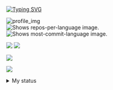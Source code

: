 <a href="https://git.io/typing-svg"><img src="https://readme-typing-svg.herokuapp.com?font=Caveat&size=30&duration=2000&pause=50&color=2DFFB7&background=1656FF00&multiline=true&repeat=false&width=1000&height=130&lines=Hi+there+%F0%9F%91%8B;I+am+primarily+interested+in+AI%2C+deep+learning+and+machine+learning.;+And+I+am+working+on+those+projects." alt="Typing SVG" /></a>

<img src="https://github-stats-alpha.vercel.app/api?username=suzukimain&cc=22272e&tc=37BCF6&ic=fff&bc=0000" alt=profile_img>



<div>
  <picture>
    <source media="(prefers-color-scheme: dark)" srcset="http://github-profile-summary-cards.vercel.app/api/cards/repos-per-language?username=suzukimain&theme=tokyonight" alt="repos-per-language_img">
    <source media="(prefers-color-scheme: light)" srcset="http://github-profile-summary-cards.vercel.app/api/cards/repos-per-language?username=suzukimain&theme=tokyonight" alt="repos-per-language_img">
    <img src="http://github-profile-summary-cards.vercel.app/api/cards/repos-per-language?username=suzukimain&theme=tokyonight" alt="Shows repos-per-language image.">
  </picture>

  <picture>
    <source media="(prefers-color-scheme: dark)" srcset="http://github-profile-summary-cards.vercel.app/api/cards/most-commit-language?username=suzukimain&theme=tokyonight" alt="most-commit-language_img">
    <source media="(prefers-color-scheme: light)" srcset="http://github-profile-summary-cards.vercel.app/api/cards/most-commit-language?username=suzukimain&theme=tokyonight" alt="most-commit-language_img">
    <img src="http://github-profile-summary-cards.vercel.app/api/cards/most-commit-language?username=suzukimain&theme=tokyonight" alt="Shows most-commit-language image.">
  </picture>
</div>





![](http://github-profile-summary-cards.vercel.app/api/cards/repos-per-language?username=suzukimain&theme=tokyonight)
![](http://github-profile-summary-cards.vercel.app/api/cards/repos-per-language?username=suzukimain&theme=tokyonight)

![](http://github-profile-summary-cards.vercel.app/api/cards/profile-details?username=suzukimain&theme=tokyonight)

![](https://komarev.com/ghpvc/?username=suzukimain&color=blueviolet)





<details>
  <summary>My status</summary>
<img src="https://github-readme-stats.vercel.app/api?username=suzukimain&hide_title=false&custom_title=My%20Rank&hide_rank=false&hide=stars,commits,prs,issues,contribs&show_icons=true&include_all_commits=true&count_private=false&disable_animations=false&theme=codeSTACKr&locale=en&hide_border=false" height="150" alt="stats graph"  />

</details>


